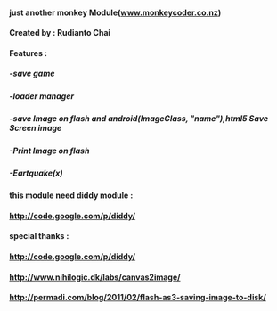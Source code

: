 #### just another monkey Module(www.monkeycoder.co.nz) ####
#### Created by : Rudianto Chai ####
#### Features : ####
##### -save game #####
##### -loader manager #####
##### -save Image on flash and android(ImageClass, "name"),html5 Save Screen image #####
##### -Print Image on flash #####
##### -Eartquake(x) #####

#### this module need diddy module : ####
#### http://code.google.com/p/diddy/ ####

#### special thanks : ####
#### http://code.google.com/p/diddy/ ####
#### http://www.nihilogic.dk/labs/canvas2image/ ####
#### http://permadi.com/blog/2011/02/flash-as3-saving-image-to-disk/ ####